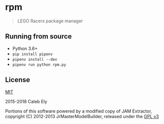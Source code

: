 # rpm #

> LEGO Racers package manager

## Running from source ##

* Python 3.6+
* `pip install pipenv`
* `pipenv install --dev`
* `pipenv run python rpm.py`

## License ##

[MIT](license/LICENSE)

2015-2018 Caleb Ely

Portions of this software powered by a modified copy of JAM Extractor, copyright (C) 2012-2013 JrMasterModelBuilder, released under the [GPL v3](license/LICENSE.JAM-Extractor.txt)
